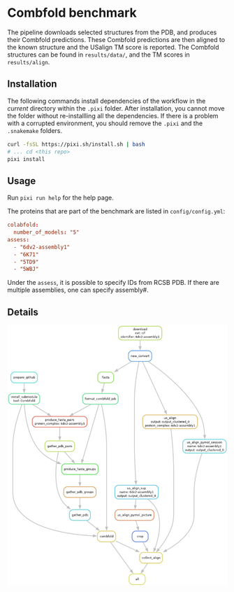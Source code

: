 # Combfold benchmark

The pipeline downloads selected structures from the PDB, and produces their
Combfold predictions. These Combfold predictions are then aligned to
the known structure and the USalign TM score is reported. The Combfold
structures can be found in `results/data/`, and the TM scores in
`results/align`.

## Installation

The following commands install dependencies of the workflow in the _current_
directory within the `.pixi` folder. After installation, you cannot move the
folder without re-installling all the dependencies. If there is a problem with a
corrupted environment, you should remove the `.pixi` and the `.snakemake`
folders.

```bash
curl -fsSL https://pixi.sh/install.sh | bash
# ... cd <this repo>
pixi install
```

## Usage

Run `pixi run help` for the help page.

The proteins that are part of the benchmark are listed in `config/config.yml`:

```toml
colabfold:
  number_of_models: "5"
assess:
  - "6dv2-assembly1"
  - "6K71"
  - "5TD9"
  - "5WBJ"
```

Under the `assess`, it is possible to specify IDs from RCSB PDB. If there
are multiple assemblies, one can specify assembly#.

## Details

![](resources/pipeline.png)
